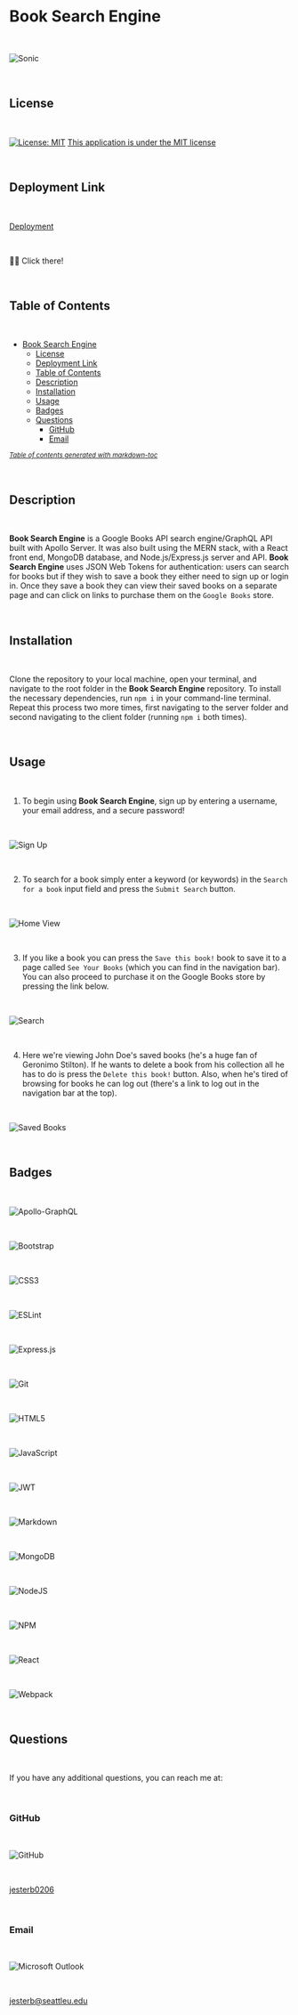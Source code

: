 # Book Search Engine

<br>

![Sonic](assets/sonic.png)

<br>

## License

<br>

[![License: MIT](https://img.shields.io/badge/License-MIT-yellow.svg)](https://opensource.org/licenses/MIT)
[This application is under the MIT license](https://opensource.org/licenses/MIT)

<br>

## Deployment Link

<br>

[Deployment](https://book-search-engine-0206.herokuapp.com)

<br>

☝🏻 Click there!

<br>

## Table of Contents

<br>

- [Book Search Engine](#book-search-engine)
  - [License](#license)
  - [Deployment Link](#deployment-link)
  - [Table of Contents](#table-of-contents)
  - [Description](#description)
  - [Installation](#installation)
  - [Usage](#usage)
  - [Badges](#badges)
  - [Questions](#questions)
    - [GitHub](#github)
    - [Email](#email)

<small><i><a href='http://ecotrust-canada.github.io/markdown-toc/'>Table of contents generated with markdown-toc</a></i></small>

<br>

## Description

<br>

**Book Search Engine** is a Google Books API search engine/GraphQL API built with Apollo Server. It was also built using the MERN stack, with a React front end, MongoDB database, and Node.js/Express.js server and API. **Book Search Engine** uses JSON Web Tokens for authentication: users can search for books but if they wish to save a book they either need to sign up or login in. Once they save a book they can view their saved books on a separate page and can click on links to purchase them on the `Google Books` store.

<br>

## Installation

<br>

Clone the repository to your local machine, open your terminal, and navigate to the root folder in the **Book Search Engine** repository. To install the necessary dependencies, run `npm i` in your command-line terminal. Repeat this process two more times, first navigating to the server folder and second navigating to the client folder (running `npm i` both times).

<br>

## Usage

<br>

1. To begin using **Book Search Engine**, sign up by entering a username, your email address, and a secure password!

<br>

![Sign Up](assets/sign-up.png)

<br>

2. To search for a book simply enter a keyword (or keywords) in the `Search for a book` input field and press the `Submit Search` button.

<br>

![Home View](assets/home-view.png)

<br>

3. If you like a book you can press the `Save this book!` book to save it to a page called `See Your Books` (which you can find in the navigation bar). You can also proceed to purchase it on the Google Books store by pressing the link below.

<br>

![Search](assets/search.png)

<br>

4. Here we're viewing John Doe's saved books (he's a huge fan of Geronimo Stilton). If he wants to delete a book from his collection all he has to do is press the `Delete this book!` button. Also, when he's tired of browsing for books he can log out (there's a link to log out in the navigation bar at the top).

<br>

![Saved Books](assets/saved-books.png)

<br>

## Badges

<br>

![Apollo-GraphQL](https://img.shields.io/badge/-ApolloGraphQL-311C87?style=for-the-badge&logo=apollo-graphql)

<br>

![Bootstrap](https://img.shields.io/badge/bootstrap-%23563D7C.svg?style=for-the-badge&logo=bootstrap&logoColor=white)

<br>

![CSS3](https://img.shields.io/badge/css3-%231572B6.svg?style=for-the-badge&logo=css3&logoColor=white)

<br>

![ESLint](https://img.shields.io/badge/ESLint-4B3263?style=for-the-badge&logo=eslint&logoColor=white)

<br>

![Express.js](https://img.shields.io/badge/express.js-%23404d59.svg?style=for-the-badge&logo=express&logoColor=%2361DAFB)

<br>

![Git](https://img.shields.io/badge/git-%23F05033.svg?style=for-the-badge&logo=git&logoColor=white)

<br>

![HTML5](https://img.shields.io/badge/html5-%23E34F26.svg?style=for-the-badge&logo=html5&logoColor=white)

<br>

![JavaScript](https://img.shields.io/badge/javascript-%23323330.svg?style=for-the-badge&logo=javascript&logoColor=%23F7DF1E)

<br>

![JWT](https://img.shields.io/badge/JWT-black?style=for-the-badge&logo=JSON%20web%20tokens)

<br>

![Markdown](https://img.shields.io/badge/markdown-%23000000.svg?style=for-the-badge&logo=markdown&logoColor=white)

<br>

![MongoDB](https://img.shields.io/badge/MongoDB-%234ea94b.svg?style=for-the-badge&logo=mongodb&logoColor=white)

<br>

![NodeJS](https://img.shields.io/badge/node.js-6DA55F?style=for-the-badge&logo=node.js&logoColor=white)

<br>

![NPM](https://img.shields.io/badge/NPM-%23000000.svg?style=for-the-badge&logo=npm&logoColor=white)

<br>

![React](https://img.shields.io/badge/react-%2320232a.svg?style=for-the-badge&logo=react&logoColor=%2361DAFB)

<br>

![Webpack](https://img.shields.io/badge/webpack-%238DD6F9.svg?style=for-the-badge&logo=webpack&logoColor=black)

<br>

## Questions

<br>

If you have any additional questions, you can reach me at:

<br>

### GitHub

<br>

![GitHub](https://img.shields.io/badge/GitHub-100000?style=for-the-badge&logo=github&logoColor=white)

<br>

[jesterb0206](https://www.github.com/jesterb0206)

<br>

### Email

<br>

![Microsoft Outlook](https://img.shields.io/badge/Microsoft_Outlook-0078D4?style=for-the-badge&logo=microsoft-outlook&logoColor=white)

<br>

jesterb@seattleu.edu

<br>
